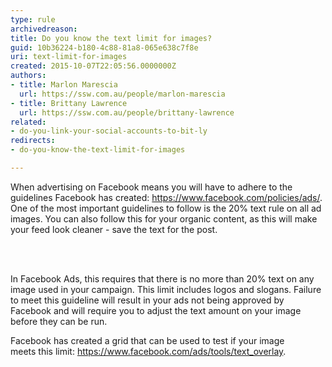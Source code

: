 ```yaml
---
type: rule
archivedreason: 
title: Do you know the text limit for images?
guid: 10b36224-b180-4c88-81a8-065e638c7f8e
uri: text-limit-for-images
created: 2015-10-07T22:05:56.0000000Z
authors:
- title: Marlon Marescia
  url: https://ssw.com.au/people/marlon-marescia
- title: Brittany Lawrence
  url: https://ssw.com.au/people/brittany-lawrence
related:
- do-you-link-your-social-accounts-to-bit-ly
redirects:
- do-you-know-the-text-limit-for-images

---
```



<p>When advertising on Facebook means you will have to adhere to the guidelines Facebook has created&#58; <a href="https&#58;//www.facebook.com/policies/ads/">https&#58;//www.facebook.com/policies/ads/</a>. One of the most important guidelines to follow is the 20% text rule on all ad images. You can also follow this for your organic content, as this will make your feed look cleaner - save the text for the post.<br></p>
<br><excerpt class='endintro'></excerpt><br>
<p></p><p>In Facebook Ads, this requires that there is no more than 20% text on any image used in your campaign. This limit includes logos and slogans. Failure to meet this guideline will result in your ads not being approved by Facebook and will require you to adjust the text amount on your image before they can be run.</p><p>Facebook has created a grid that can be used to test&#160;if your image meets&#160;this limit&#58; <a href="https&#58;//www.facebook.com/ads/tools/text_overlay">https&#58;//www.facebook.com/ads/tools/text_overlay</a>.&#160;</p>


